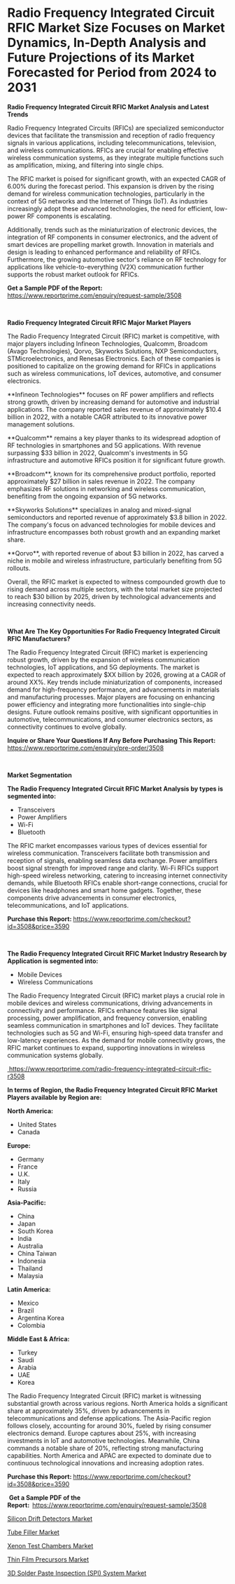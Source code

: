 <p><h1>Radio Frequency Integrated Circuit RFIC Market Size Focuses on Market Dynamics, In-Depth Analysis and Future Projections of its Market Forecasted for Period from 2024 to 2031</h1></p><p><strong>Radio Frequency Integrated Circuit RFIC Market Analysis and Latest Trends</strong></p>
<p><p>Radio Frequency Integrated Circuits (RFICs) are specialized semiconductor devices that facilitate the transmission and reception of radio frequency signals in various applications, including telecommunications, television, and wireless communications. RFICs are crucial for enabling effective wireless communication systems, as they integrate multiple functions such as amplification, mixing, and filtering into single chips.</p><p>The RFIC market is poised for significant growth, with an expected CAGR of 6.00% during the forecast period. This expansion is driven by the rising demand for wireless communication technologies, particularly in the context of 5G networks and the Internet of Things (IoT). As industries increasingly adopt these advanced technologies, the need for efficient, low-power RF components is escalating. </p><p>Additionally, trends such as the miniaturization of electronic devices, the integration of RF components in consumer electronics, and the advent of smart devices are propelling market growth. Innovation in materials and design is leading to enhanced performance and reliability of RFICs. Furthermore, the growing automotive sector's reliance on RF technology for applications like vehicle-to-everything (V2X) communication further supports the robust market outlook for RFICs.</p></p>
<p><strong>Get a Sample PDF of the Report:&nbsp;</strong> <a href="https://www.reportprime.com/enquiry/request-sample/3508">https://www.reportprime.com/enquiry/request-sample/3508</a></p>
<p>&nbsp;</p>
<p><strong>Radio Frequency Integrated Circuit RFIC Major Market Players</strong></p>
<p><p>The Radio Frequency Integrated Circuit (RFIC) market is competitive, with major players including Infineon Technologies, Qualcomm, Broadcom (Avago Technologies), Qorvo, Skyworks Solutions, NXP Semiconductors, STMicroelectronics, and Renesas Electronics. Each of these companies is positioned to capitalize on the growing demand for RFICs in applications such as wireless communications, IoT devices, automotive, and consumer electronics.</p><p>**Infineon Technologies** focuses on RF power amplifiers and reflects strong growth, driven by increasing demand for automotive and industrial applications. The company reported sales revenue of approximately $10.4 billion in 2022, with a notable CAGR attributed to its innovative power management solutions.</p><p>**Qualcomm** remains a key player thanks to its widespread adoption of RF technologies in smartphones and 5G applications. With revenue surpassing $33 billion in 2022, Qualcomm's investments in 5G infrastructure and automotive RFICs position it for significant future growth.</p><p>**Broadcom**, known for its comprehensive product portfolio, reported approximately $27 billion in sales revenue in 2022. The company emphasizes RF solutions in networking and wireless communication, benefiting from the ongoing expansion of 5G networks.</p><p>**Skyworks Solutions** specializes in analog and mixed-signal semiconductors and reported revenue of approximately $3.8 billion in 2022. The company's focus on advanced technologies for mobile devices and infrastructure encompasses both robust growth and an expanding market share.</p><p>**Qorvo**, with reported revenue of about $3 billion in 2022, has carved a niche in mobile and wireless infrastructure, particularly benefiting from 5G rollouts. </p><p>Overall, the RFIC market is expected to witness compounded growth due to rising demand across multiple sectors, with the total market size projected to reach $30 billion by 2025, driven by technological advancements and increasing connectivity needs.</p></p>
<p>&nbsp;</p>
<p><strong>What Are The Key Opportunities For Radio Frequency Integrated Circuit RFIC Manufacturers?</strong></p>
<p><p>The Radio Frequency Integrated Circuit (RFIC) market is experiencing robust growth, driven by the expansion of wireless communication technologies, IoT applications, and 5G deployments. The market is expected to reach approximately $XX billion by 2026, growing at a CAGR of around XX%. Key trends include miniaturization of components, increased demand for high-frequency performance, and advancements in materials and manufacturing processes. Major players are focusing on enhancing power efficiency and integrating more functionalities into single-chip designs. Future outlook remains positive, with significant opportunities in automotive, telecommunications, and consumer electronics sectors, as connectivity continues to evolve globally.</p></p>
<p><strong>Inquire or Share Your Questions If Any Before Purchasing This Report:</strong> <a href="https://www.reportprime.com/enquiry/pre-order/3508">https://www.reportprime.com/enquiry/pre-order/3508</a></p>
<p>&nbsp;</p>
<p><strong>Market Segmentation</strong></p>
<p><strong>The Radio Frequency Integrated Circuit RFIC Market Analysis by types is segmented into:</strong></p>
<p><ul><li>Transceivers</li><li>Power Amplifiers</li><li>Wi-Fi</li><li>Bluetooth</li></ul></p>
<p><p>The RFIC market encompasses various types of devices essential for wireless communication. Transceivers facilitate both transmission and reception of signals, enabling seamless data exchange. Power amplifiers boost signal strength for improved range and clarity. Wi-Fi RFICs support high-speed wireless networking, catering to increasing internet connectivity demands, while Bluetooth RFICs enable short-range connections, crucial for devices like headphones and smart home gadgets. Together, these components drive advancements in consumer electronics, telecommunications, and IoT applications.</p></p>
<p><strong>Purchase this Report:&nbsp;</strong><a href="https://www.reportprime.com/checkout?id=3508&price=3590">https://www.reportprime.com/checkout?id=3508&price=3590</a></p>
<p>&nbsp;</p>
<p><strong>The Radio Frequency Integrated Circuit RFIC Market Industry Research by Application is segmented into:</strong></p>
<p><ul><li>Mobile Devices</li><li>Wireless Communications</li></ul></p>
<p><p>The Radio Frequency Integrated Circuit (RFIC) market plays a crucial role in mobile devices and wireless communications, driving advancements in connectivity and performance. RFICs enhance features like signal processing, power amplification, and frequency conversion, enabling seamless communication in smartphones and IoT devices. They facilitate technologies such as 5G and Wi-Fi, ensuring high-speed data transfer and low-latency experiences. As the demand for mobile connectivity grows, the RFIC market continues to expand, supporting innovations in wireless communication systems globally.</p></p>
<p><a href="https://www.reportprime.com/radio-frequency-integrated-circuit-rfic-r3508">&nbsp;https://www.reportprime.com/radio-frequency-integrated-circuit-rfic-r3508</a></p>
<p><strong>In terms of Region, the Radio Frequency Integrated Circuit RFIC Market Players available by Region are:</strong></p>
<p>
    <p> <strong> North America: </strong>
        <ul>
            <li>United States</li>
            <li>Canada</li>
        </ul>
        </p> 
    <p> <strong> Europe: </strong>
        <ul>
            <li>Germany</li>
            <li>France</li>
            <li>U.K.</li>
            <li>Italy</li>
            <li>Russia</li>
        </ul>
        </p> 
    <p> <strong> Asia-Pacific: </strong>
        <ul>
            <li>China</li>
            <li>Japan</li>
            <li>South Korea</li>
            <li>India</li>
            <li>Australia</li>
            <li>China Taiwan</li>
            <li>Indonesia</li>
            <li>Thailand</li>
            <li>Malaysia</li>
        </ul>
        </p> 
    <p> <strong> Latin America: </strong>
        <ul>
            <li>Mexico</li>
            <li>Brazil</li>
            <li>Argentina Korea</li>
            <li>Colombia</li>
        </ul>
        </p> 
    <p> <strong> Middle East & Africa: </strong>
        <ul>
            <li>Turkey</li>
            <li>Saudi</li>
            <li>Arabia</li>
            <li>UAE</li>
            <li>Korea</li>
        </ul>
    </p>
    </p>
<p><p>The Radio Frequency Integrated Circuit (RFIC) market is witnessing substantial growth across various regions. North America holds a significant share at approximately 35%, driven by advancements in telecommunications and defense applications. The Asia-Pacific region follows closely, accounting for around 30%, fueled by rising consumer electronics demand. Europe captures about 25%, with increasing investments in IoT and automotive technologies. Meanwhile, China commands a notable share of 20%, reflecting strong manufacturing capabilities. North America and APAC are expected to dominate due to continuous technological innovations and increasing adoption rates.</p></p>
<p><strong>Purchase this Report: </strong><a href="https://www.reportprime.com/checkout?id=3508&price=3590">https://www.reportprime.com/checkout?id=3508&price=3590</a></p>
<p>&nbsp;<strong>Get a Sample PDF of the Report:&nbsp;&nbsp;</strong><a href="https://www.reportprime.com/enquiry/request-sample/3508">https://www.reportprime.com/enquiry/request-sample/3508</a></p>
<p><strong></strong></p>
<p><p><a href="https://www.linkedin.com/pulse/global-silicon-drift-detectors-market-share-growth-opportunities-efaif?trackingId=mWkNuP4sSOaV6ChjqWx0WA%3D%3D">Silicon Drift Detectors Market</a></p><p><a href="https://www.linkedin.com/pulse/global-tube-filler-market-projected-grow-cagr-136-forcasted-ywt1f?trackingId=4Sg5cuzXRDqY59JsSXgRWw%3D%3D">Tube Filler Market</a></p><p><a href="https://www.linkedin.com/pulse/xenon-test-chambers-market-industry-trends-forecast-period-from-4l5if?trackingId=JNUmYv4rQ5aKgAWTRY%2FTSA%3D%3D">Xenon Test Chambers Market</a></p><p><a href="https://issuu.com/reportprime-2/docs/thin-film-precursors-market-size-20_5fb98ae2c40584">Thin Film Precursors Market</a></p><p><a href="https://issuu.com/reportprime-2/docs/3d-solder-paste-inspection-spi-syst_f0893f99b93c6c">3D Solder Paste Inspection (SPI) System Market</a></p></p>